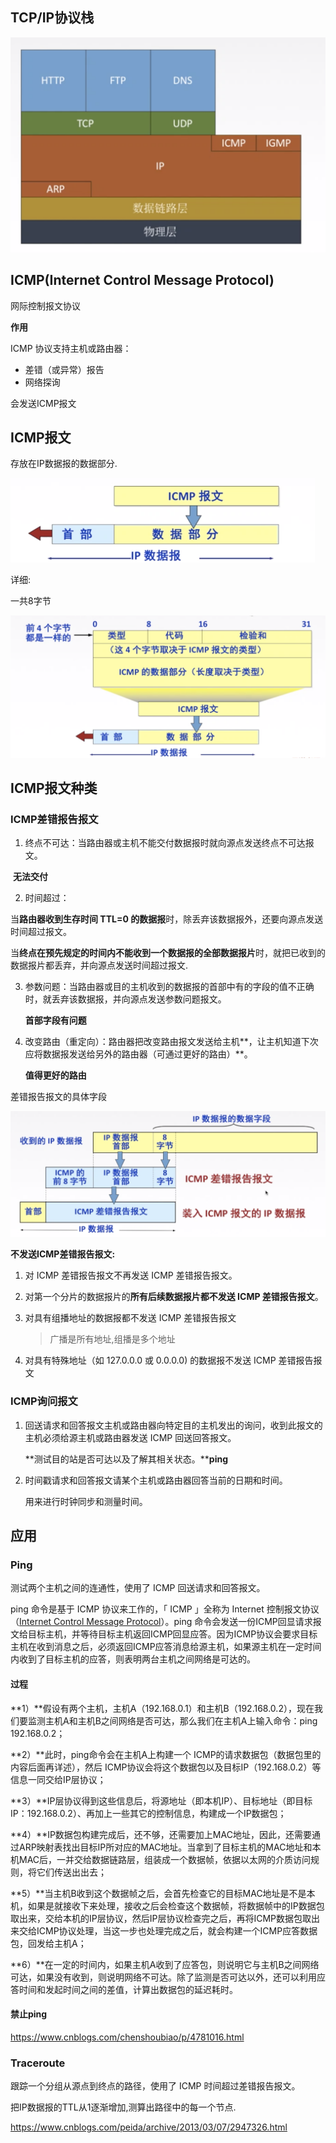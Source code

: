 ## TCP/IP协议栈

<img src="assets/ICMP/image-20190922153830060.png" alt="image-20190922153830060" style="zoom:50%;" />

## ICMP(Internet Control Message Protocol)

网际控制报文协议



**作用**

ICMP 协议支持主机或路由器：

- 差错（或异常）报告   
- 网络探询

会发送ICMP报文



## ICMP报文

存放在IP数据报的数据部分.

<img src="assets/ICMP/image-20190922154037166.png" alt="image-20190922154037166" style="zoom:50%;" />



详细:

一共8字节

![image-20190922154142679](assets/ICMP/image-20190922154142679.png)





## ICMP报文种类

### ICMP差错报告报文

1. 终点不可达：当路由器或主机不能交付数据报时就向源点发送终点不可达报文。

​      **无法交付**

2.  时间超过：

   当**路由器收到生存时间 TTL=0 的数据报**时，除丢弃该数据报外，还要向源点发送时间超过报文。

   当**终点在预先规定的时间内不能收到一个数据报的全部数据报片**时，就把已收到的数据报片都丢弃，并向源点发送时间超过报文.

3. 参数问题：当路由器或目的主机收到的数据报的首部中有的字段的值不正确时，就丢弃该数据报，并向源点发送参数问题报文。

   **首部字段有问题**

4. 改变路由（重定向）：路由器把改变路由报文发送给主机**，让主机知道下次应将数据报发送给另外的路由器（可通过更好的路由）**。

   **值得更好的路由**



差错报告报文的具体字段

<img src="assets/ICMP/image-20190922154905337.png" alt="image-20190922154905337" style="zoom:50%;" />



**不发送ICMP差错报告报文:**

1. 对 ICMP 差错报告报文不再发送 ICMP 差错报告报文。

2. 对第一个分片的数据报片的**所有后续数据报片都不发送 ICMP 差错报告报文**。

3. 对具有组播地址的数据报都不发送 ICMP 差错报告报文

   > 广播是所有地址,组播是多个地址

4. 对具有特殊地址（如 127.0.0.0 或 0.0.0.0) 的数据报不发送 ICMP 差错报告报文

### ICMP询问报文

1. 回送请求和回答报文主机或路由器向特定目的主机发出的询问，收到此报文的主机必须给源主机或路由器发送 ICMP 回送回答报文。

   **测试目的站是否可达以及了解其相关状态。****ping**

2. 时间戳请求和回答报文请某个主机或路由器回答当前的日期和时间。

   用来进行时钟同步和测量时间。



## 应用

### Ping

测试两个主机之间的连通性，使用了 ICMP 回送请求和回答报文。

ping 命令是基于 ICMP 协议来工作的，「 ICMP 」全称为 Internet 控制报文协议（[Internet Control Message Protocol](https://link.zhihu.com/?target=https%3A//tools.ietf.org/html/rfc792)）。ping 命令会发送一份ICMP回显请求报文给目标主机，并等待目标主机返回ICMP回显应答。因为ICMP协议会要求目标主机在收到消息之后，必须返回ICMP应答消息给源主机，如果源主机在一定时间内收到了目标主机的应答，则表明两台主机之间网络是可达的。

#### 过程

**1）**假设有两个主机，主机A（192.168.0.1）和主机B（192.168.0.2），现在我们要监测主机A和主机B之间网络是否可达，那么我们在主机A上输入命令：ping 192.168.0.2；

**2）**此时，ping命令会在主机A上构建一个 ICMP的请求数据包（数据包里的内容后面再详述），然后 ICMP协议会将这个数据包以及目标IP（192.168.0.2）等信息一同交给IP层协议；

**3）**IP层协议得到这些信息后，将源地址（即本机IP）、目标地址（即目标IP：192.168.0.2）、再加上一些其它的控制信息，构建成一个IP数据包；

**4）**IP数据包构建完成后，还不够，还需要加上MAC地址，因此，还需要通过ARP映射表找出目标IP所对应的MAC地址。当拿到了目标主机的MAC地址和本机MAC后，一并交给数据链路层，组装成一个数据帧，依据以太网的介质访问规则，将它们传送出出去；

**5）**当主机B收到这个数据帧之后，会首先检查它的目标MAC地址是不是本机，如果是就接收下来处理，接收之后会检查这个数据帧，将数据帧中的IP数据包取出来，交给本机的IP层协议，然后IP层协议检查完之后，再将ICMP数据包取出来交给ICMP协议处理，当这一步也处理完成之后，就会构建一个ICMP应答数据包，回发给主机A；

**6）**在一定的时间内，如果主机A收到了应答包，则说明它与主机B之间网络可达，如果没有收到，则说明网络不可达。除了监测是否可达以外，还可以利用应答时间和发起时间之间的差值，计算出数据包的延迟耗时。



#### **禁止ping**

https://www.cnblogs.com/chenshoubiao/p/4781016.html

### Traceroute

跟踪一个分组从源点到终点的路径，使用了 ICMP 时间超过差错报告报文。

把IP数据报的TTL从1逐渐增加,测算出路径中的每一个节点.

https://www.cnblogs.com/peida/archive/2013/03/07/2947326.html







